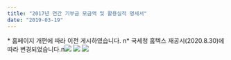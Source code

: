 ```yaml
---
title: "2017년 연간 기부금 모금액 및 활용실적 명세서"
date: "2019-03-19"
---
```


\* 홈페이지 개편에 따라 이전 게시하였습니다. n\* 국세청 홈텍스 재공시(2020.8.30)에 따라 변경되었습니다.n![](https://r2.womenandwar.net/kboard_attached/3/202009/5f635b49751b86123769.jpg) ![](https://r2.womenandwar.net/kboard_attached/3/202009/5f635b496de5d7978452.jpg) ![](https://r2.womenandwar.net/kboard_attached/3/202009/5f635b4963ac63169647.jpg)
